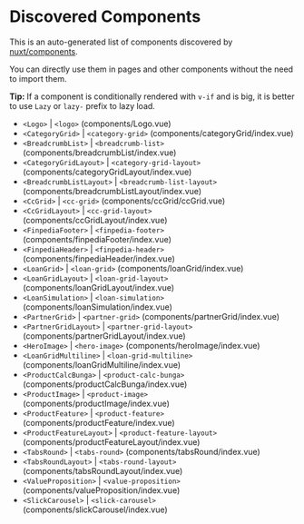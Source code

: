# Discovered Components

This is an auto-generated list of components discovered by [nuxt/components](https://github.com/nuxt/components).

You can directly use them in pages and other components without the need to import them.

**Tip:** If a component is conditionally rendered with `v-if` and is big, it is better to use `Lazy` or `lazy-` prefix to lazy load.

- `<Logo>` | `<logo>` (components/Logo.vue)
- `<CategoryGrid>` | `<category-grid>` (components/categoryGrid/index.vue)
- `<BreadcrumbList>` | `<breadcrumb-list>` (components/breadcrumbList/index.vue)
- `<CategoryGridLayout>` | `<category-grid-layout>` (components/categoryGridLayout/index.vue)
- `<BreadcrumbListLayout>` | `<breadcrumb-list-layout>` (components/breadcrumbListLayout/index.vue)
- `<CcGrid>` | `<cc-grid>` (components/ccGrid/ccGrid.vue)
- `<CcGridLayout>` | `<cc-grid-layout>` (components/ccGridLayout/index.vue)
- `<FinpediaFooter>` | `<finpedia-footer>` (components/finpediaFooter/index.vue)
- `<FinpediaHeader>` | `<finpedia-header>` (components/finpediaHeader/index.vue)
- `<LoanGrid>` | `<loan-grid>` (components/loanGrid/index.vue)
- `<LoanGridLayout>` | `<loan-grid-layout>` (components/loanGridLayout/index.vue)
- `<LoanSimulation>` | `<loan-simulation>` (components/loanSimulation/index.vue)
- `<PartnerGrid>` | `<partner-grid>` (components/partnerGrid/index.vue)
- `<PartnerGridLayout>` | `<partner-grid-layout>` (components/partnerGridLayout/index.vue)
- `<HeroImage>` | `<hero-image>` (components/heroImage/index.vue)
- `<LoanGridMultiline>` | `<loan-grid-multiline>` (components/loanGridMultiline/index.vue)
- `<ProductCalcBunga>` | `<product-calc-bunga>` (components/productCalcBunga/index.vue)
- `<ProductImage>` | `<product-image>` (components/productImage/index.vue)
- `<ProductFeature>` | `<product-feature>` (components/productFeature/index.vue)
- `<ProductFeatureLayout>` | `<product-feature-layout>` (components/productFeatureLayout/index.vue)
- `<TabsRound>` | `<tabs-round>` (components/tabsRound/index.vue)
- `<TabsRoundLayout>` | `<tabs-round-layout>` (components/tabsRoundLayout/index.vue)
- `<ValueProposition>` | `<value-proposition>` (components/valueProposition/index.vue)
- `<SlickCarousel>` | `<slick-carousel>` (components/slickCarousel/index.vue)
